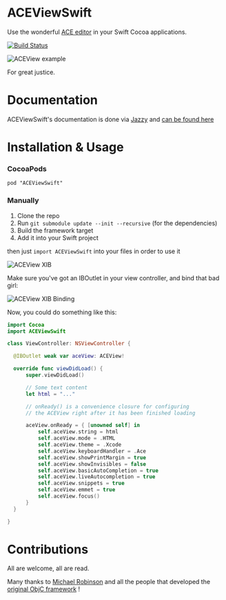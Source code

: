 # ACEViewSwift 

Use the wonderful [ACE editor](http://ace.ajax.org/) in your Swift Cocoa applications.

[![Build Status](https://travis-ci.org/ACENative/ACEViewSwift.svg)](https://travis-ci.org/ACENative/ACEViewSwift)

![ACEView example](https://raw.github.com/ACENative/ACEViewSwift/master/Screenshots/Demo%20window.png)

For great justice.

# Documentation

ACEViewSwift's documentation is done via [Jazzy](https://github.com/realm/jazzy) and [can be found here](http://acenative.github.io/ACEViewSwift/)

# Installation & Usage

### CocoaPods
`pod "ACEViewSwift"`

### Manually
1. Clone the repo
2. Run `git submodule update --init --recursive` (for the dependencies)
3. Build the framework target
4. Add it into your Swift project

then just `import ACEViewSwift` into your files in order to use it

![ACEView XIB](https://raw.github.com/faceleg/ACEView/master/Collateral/ace-xib.jpg)

Make sure you've got an IBOutlet in your view controller, and bind that bad girl:

![ACEView XIB Binding](https://raw.github.com/faceleg/ACEView/master/Collateral/ace-xib-binding.jpg)

Now, you could do something like this:

```Swift
import Cocoa
import ACEViewSwift

class ViewController: NSViewController {

  @IBOutlet weak var aceView: ACEView!

  override func viewDidLoad() {
      super.viewDidLoad()

      // Some text content
      let html = "..."

      // onReady() is a convenience closure for configuring
      // the ACEView right after it has been finished loading

      aceView.onReady = { [unowned self] in
          self.aceView.string = html
          self.aceView.mode = .HTML
          self.aceView.theme = .Xcode
          self.aceView.keyboardHandler = .Ace
          self.aceView.showPrintMargin = true
          self.aceView.showInvisibles = false
          self.aceView.basicAutoCompletion = true
          self.aceView.liveAutocompletion = true
          self.aceView.snippets = true
          self.aceView.emmet = true
          self.aceView.focus()
      }
  }

}

```

# Contributions

All are welcome, all are read.

Many thanks to [Michael Robinson](https://github.com/faceleg) and all the people that developed the [original ObjC framework](https://github.com/ACENative/ACEView) !
